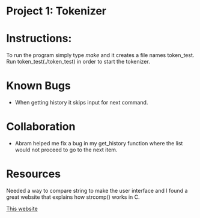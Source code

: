 Project 1: Tokenizer
====================
# Instructions:

To run the program simply type *make* and it creates a file names token_test.
Run token_test(./token_test) in order to start the tokenizer.

# Known Bugs

  - When getting history it skips input for next command.

# Collaboration

  - Abram helped me fix a bug in my get_history function where the list would
   not proceed to go to the next item.

# Resources

Needed a way to compare string to make the user interface and I found a great
website that explains how strcomp() works in C.

[This website](https://overiq.com/c-programming-101/the-strcmp-function-in-c/#)
